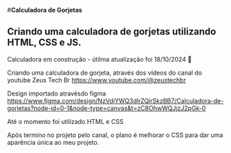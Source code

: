 #**Calculadora de Gorjetas**
## Criando uma calculadora de gorjetas utilizando HTML, CSS e JS. 

Calculadora em construção - útilma atualização foi 18/10/2024 🚧

Criando uma calculadora de gorjeta, através dos vídeos do canal do youtube Zeus Tech Br https://www.youtube.com/@zeustechbr


Design importado atravésdo figma 
https://www.figma.com/design/NzVdjYWQ3dIrZQirSkzBB7/Calculadora-de-gorjetas?node-id=0-1&node-type=canvas&t=zC8OhwWQJjzJ2pGk-0


Até o momento foi utilizado HTML e CSS 

Após termino no projeto pelo canal, o plano é melhorar o CSS para dar uma aparência única ao meu projeto. 
